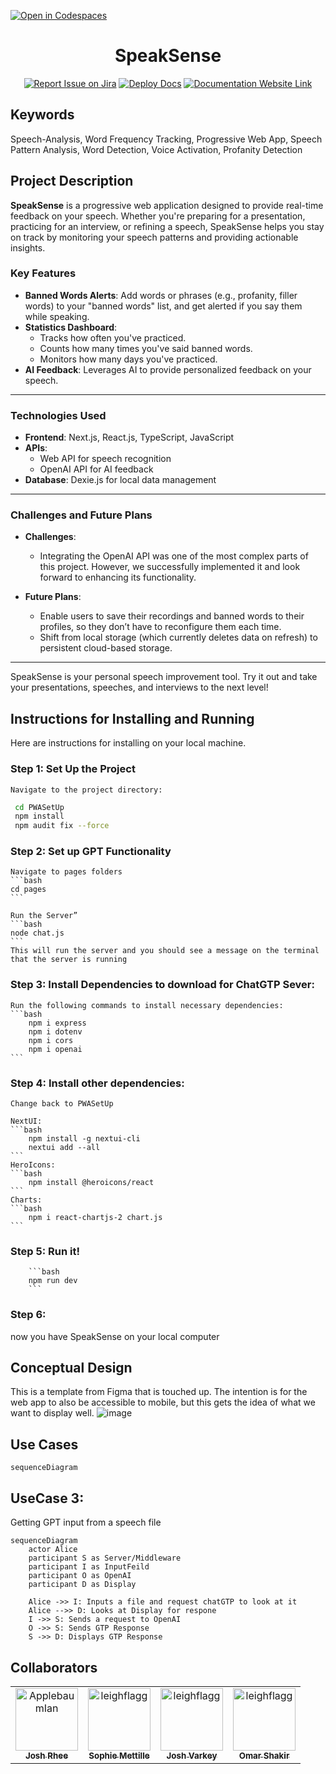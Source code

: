 [![Open in Codespaces](https://classroom.github.com/assets/launch-codespace-2972f46106e565e64193e422d61a12cf1da4916b45550586e14ef0a7c637dd04.svg)](https://classroom.github.com/open-in-codespaces?assignment_repo_id=16933936)
<div align="center">

# SpeakSense
[![Report Issue on Jira](https://img.shields.io/badge/Report%20Issues-Jira-0052CC?style=flat&logo=jira-software)](https://temple-cis-projects-in-cs.atlassian.net/jira/software/c/projects/DT/issues)
[![Deploy Docs](https://github.com/ApplebaumIan/tu-cis-4398-docs-template/actions/workflows/deploy.yml/badge.svg)](https://github.com/ApplebaumIan/tu-cis-4398-docs-template/actions/workflows/deploy.yml)
[![Documentation Website Link](https://img.shields.io/badge/-Documentation%20Website-brightgreen)](https://applebaumian.github.io/tu-cis-4398-docs-template/)


</div>


## Keywords
Speech-Analysis, Word Frequency Tracking, Progressive Web App, Speech Pattern Analysis, Word Detection, Voice Activation, Profanity Detection

## Project Description

**SpeakSense** is a progressive web application designed to provide real-time feedback on your speech. Whether you're preparing for a presentation, practicing for an interview, or refining a speech, SpeakSense helps you stay on track by monitoring your speech patterns and providing actionable insights.

### Key Features
- **Banned Words Alerts**: Add words or phrases (e.g., profanity, filler words) to your "banned words" list, and get alerted if you say them while speaking.
- **Statistics Dashboard**:
  - Tracks how often you've practiced.
  - Counts how many times you've said banned words.
  - Monitors how many days you've practiced.
- **AI Feedback**: Leverages AI to provide personalized feedback on your speech.

---

### Technologies Used
- **Frontend**: Next.js, React.js, TypeScript, JavaScript
- **APIs**:
  - Web API for speech recognition
  - OpenAI API for AI feedback
- **Database**: Dexie.js for local data management

---

### Challenges and Future Plans
- **Challenges**:
  - Integrating the OpenAI API was one of the most complex parts of this project. However, we successfully implemented it and look forward to enhancing its functionality.
  
- **Future Plans**:
  - Enable users to save their recordings and banned words to their profiles, so they don’t have to reconfigure them each time.
  - Shift from local storage (which currently deletes data on refresh) to persistent cloud-based storage.

---

SpeakSense is your personal speech improvement tool. Try it out and take your presentations, speeches, and interviews to the next level!

## Instructions for Installing and Running 

Here are instructions for installing on your local machine. 

### Step 1: Set Up the Project 
    Navigate to the project directory: 
   ```bash
    cd PWASetUp
    npm install 
    npm audit fix --force 
   ```

### Step 2: Set up GPT Functionality 
    Navigate to pages folders
    ```bash
    cd pages
    ```

    Run the Server”
    ```bash
    node chat.js 
    ```
    This will run the server and you should see a message on the terminal that the server is running

### Step 3: Install Dependencies to download for ChatGTP Sever:
    Run the following commands to install necessary dependencies: 
    ```bash
        npm i express
        npm i dotenv
        npm i cors
        npm i openai
    ```
### Step 4: Install other dependencies:
    Change back to PWASetUp
    
    NextUI: 
    ```bash
        npm install -g nextui-cli
        nextui add --all
    ```
    HeroIcons: 
    ```bash
        npm install @heroicons/react
    ```
    Charts: 
    ```bash
        npm i react-chartjs-2 chart.js
    ```

### Step 5: Run it!
        ```bash
        npm run dev
        ```
### Step 6: 
now you have SpeakSense on your local computer

## Conceptual Design

This is a template from Figma that is touched up. The intention is for the web app to also be accessible to mobile, but this gets the idea of what we want to display well.
![image](https://github.com/user-attachments/assets/c2eeaaad-d67d-44dd-9542-12750150a1d5)


## Use Cases
```mermaid
sequenceDiagram 
```
## UseCase 3:
 Getting GPT input from a speech file


```mermaid
sequenceDiagram
    actor Alice
    participant S as Server/Middleware
    participant I as InputFeild
    participant O as OpenAI
    participant D as Display

    Alice ->> I: Inputs a file and request chatGTP to look at it
    Alice -->> D: Looks at Display for respone
    I ->> S: Sends a request to OpenAI
    O ->> S: Sends GTP Response 
    S ->> D: Displays GTP Response 
```

## Collaborators

[//]: # ( readme: collaborators -start )
<table>
  <tr>
    <td align="center">
      <a href="https://github.com/JRheeTU">
        <img src="https://avatars.githubusercontent.com/u/9451941?v=4" width="100;" alt="ApplebaumIan"/>
        <br />
        <sub><b>Josh Rhee</b></sub>
      </a>
    </td>
    <td align="center">
      <a href="https://github.com/leighflagg">
        <img src="https://avatars.githubusercontent.com/u/77810293?v=4" width="100;" alt="leighflagg"/>
        <br />
        <sub><b>Sophie Mettille</b></sub>
      </a>
    </td>
    <td align="center">
      <a href="https://github.com/Joshua-Varkey12">
        <img src="https://avatars.githubusercontent.com/u/77810293?v=4" width="100;" alt="leighflagg"/>
        <br />
        <sub><b>Josh Varkey</b></sub>
      </a>
    </td>
    <td align="center">
      <a href="https://github.com/omarshakir8">
        <img src="https://avatars.githubusercontent.com/u/77810293?v=4" width="100;" alt="leighflagg"/>
        <br />
        <sub><b>Omar Shakir</b></sub>
      </a>
    </td>
  </tr>
</table>

[//]: # ( readme: collaborators -end )
